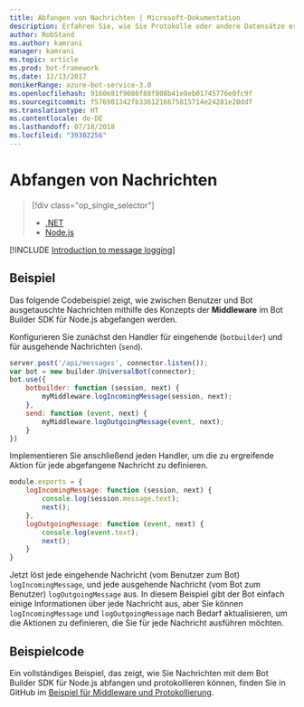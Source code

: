 ```yaml
---
title: Abfangen von Nachrichten | Microsoft-Dokumentation
description: Erfahren Sie, wie Sie Protokolle oder andere Datensätze erstellen, indem Sie den Informationsaustausch mit dem Bot Builder SDK für Node.js abfangen und verarbeiten.
author: RobStand
ms.author: kamrani
manager: kamrani
ms.topic: article
ms.prod: bot-framework
ms.date: 12/13/2017
monikerRange: azure-bot-service-3.0
ms.openlocfilehash: 9160e81f9086f88f808b41e8eb01745776e0fc9f
ms.sourcegitcommit: f576981342fb3361216675815714e24281e20ddf
ms.translationtype: HT
ms.contentlocale: de-DE
ms.lasthandoff: 07/18/2018
ms.locfileid: "39302256"
---
```

# <a name="intercept-messages"></a>Abfangen von Nachrichten
> [!div class="op_single_selector"]
> - [.NET](../dotnet/bot-builder-dotnet-middleware.md)
> - [Node.js](../nodejs/bot-builder-nodejs-intercept-messages.md)

[!INCLUDE [Introduction to message logging](../includes/snippet-message-logging-intro.md)]

## <a name="example"></a>Beispiel

Das folgende Codebeispiel zeigt, wie zwischen Benutzer und Bot ausgetauschte Nachrichten mithilfe des Konzepts der **Middleware** im Bot Builder SDK für Node.js abgefangen werden. 

Konfigurieren Sie zunächst den Handler für eingehende (`botbuilder`) und für ausgehende Nachrichten (`send`).

```javascript
server.post('/api/messages', connector.listen());
var bot = new builder.UniversalBot(connector);
bot.use({
    botbuilder: function (session, next) {
        myMiddleware.logIncomingMessage(session, next);
    },
    send: function (event, next) {
        myMiddleware.logOutgoingMessage(event, next);
    }
})
```

Implementieren Sie anschließend jeden Handler, um die zu ergreifende Aktion für jede abgefangene Nachricht zu definieren.

```javascript
module.exports = {
    logIncomingMessage: function (session, next) {
        console.log(session.message.text);
        next();
    },
    logOutgoingMessage: function (event, next) {
        console.log(event.text);
        next();
    }
}
```

Jetzt löst jede eingehende Nachricht (vom Benutzer zum Bot) `logIncomingMessage`, und jede ausgehende Nachricht (vom Bot zum Benutzer) `logOutgoingMessage` aus.
In diesem Beispiel gibt der Bot einfach einige Informationen über jede Nachricht aus, aber Sie können `logIncomingMessage` und `logOutgoingMessage` nach Bedarf aktualisieren, um die Aktionen zu definieren, die Sie für jede Nachricht ausführen möchten. 

## <a name="sample-code"></a>Beispielcode

Ein vollständiges Beispiel, das zeigt, wie Sie Nachrichten mit dem Bot Builder SDK für Node.js abfangen und protokollieren können, finden Sie in GitHub im <a href="https://github.com/Microsoft/BotBuilder-Samples/tree/master/Node/capability-middlewareLogging" target="_blank">Beispiel für Middleware und Protokollierung</a>.
